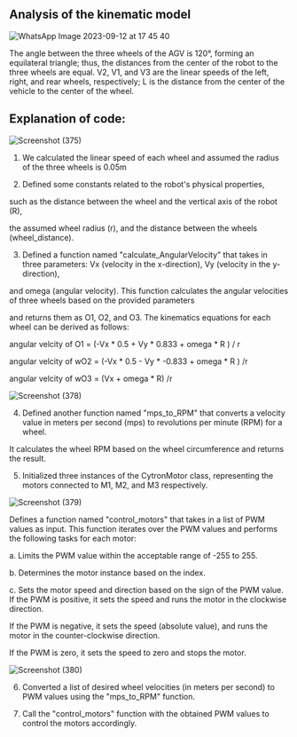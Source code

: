 ## Analysis of the kinematic model

![WhatsApp Image 2023-09-12 at 17 45 40](https://github.com/M-I-A-training-group-5/Task_7/assets/143869492/d50bbcf6-fa36-411b-aa4b-226f16ff8e14)

The angle between the three wheels of the AGV is 120°, forming an equilateral triangle; thus, the distances from the center of the robot to the three wheels are equal.
V2, V1, and V3 are the linear speeds of the left, right, and rear wheels, respectively; L is the distance from the center of the vehicle to the center of the wheel.

## Explanation of code:
![Screenshot (375)](https://github.com/amira-2003/MIA_tasks/assets/143869492/e037bbe6-2588-4f3f-8c9f-ebee67175ebe)

1. We calculated the linear speed of each wheel and assumed the radius of the three wheels is 0.05m

2. Defined some constants related to the robot's physical properties, 

such as the distance between the wheel and the vertical axis of the robot (R),

the assumed wheel radius (r), and the distance between the wheels (wheel_distance).

3. Defined a function named "calculate_AngularVelocity" that takes in three parameters:
Vx (velocity in the x-direction), Vy (velocity in the y-direction),
   
 and omega (angular velocity). This function calculates the angular velocities of three wheels based on the provided parameters
   
 and returns them as O1, O2, and O3. The kinematics equations for each wheel can be derived as follows:

 angular velcity of O1 = (-Vx * 0.5 + Vy * 0.833 + omega * R ) / r 
 
 angular velcity of wO2 = (-Vx * 0.5 - Vy * -0.833 + omega * R ) /r
 
 angular velcity of wO3 = (Vx + omega * R) /r 
 


![Screenshot (378)](https://github.com/amira-2003/MIA_tasks/assets/143869492/534f337c-7ce3-4f4e-9356-891155cf84f3)

 4. Defined another function named "mps_to_RPM" that converts a velocity value in meters per second (mps) to revolutions per minute (RPM) for a wheel.

It calculates the wheel RPM based on the wheel circumference and returns the result.

5. Initialized three instances of the CytronMotor class, representing the motors connected to M1, M2, and M3 respectively.

![Screenshot (379)](https://github.com/amira-2003/MIA_tasks/assets/143869492/0a1e8be1-3b45-4670-89c8-3ac2e68b123a)

Defines a function named "control_motors" that takes in a list of PWM values as input. This function iterates over the PWM values and performs the following tasks for each motor:

   a. Limits the PWM value within the acceptable range of -255 to 255.
   
   b. Determines the motor instance based on the index.
   
   c. Sets the motor speed and direction based on the sign of the PWM value. If the PWM is positive, it sets the speed and runs the motor in the clockwise direction. 
   
   If the PWM is negative, it sets the speed (absolute value), and runs the motor in the counter-clockwise direction.
   
   If the PWM is zero, it sets the speed to zero and stops the motor.

 ![Screenshot (380)](https://github.com/amira-2003/MIA_tasks/assets/143869492/30d92ec5-51a6-4ee9-9f91-78deee414304)
 
6. Converted a list of desired wheel velocities (in meters per second) to PWM values using the "mps_to_RPM" function.

7. Call the "control_motors" function with the obtained PWM values to control the motors accordingly.

